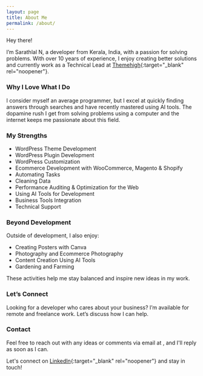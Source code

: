 ```yaml
---
layout: page
title: About Me
permalink: /about/
---
```


Hey there!

I’m Sarathlal N, a developer from Kerala, India, with a passion for solving problems. With over 10 years of experience, I enjoy creating better solutions and currently work as a Technical Lead at [Themehigh](https://www.themehigh.com){:target="_blank" rel="noopener"}.

### Why I Love What I Do

I consider myself an average programmer, but I excel at quickly finding answers through searches and have recently mastered using AI tools. The dopamine rush I get from solving problems using a computer and the internet keeps me passionate about this field.

### My Strengths

- WordPress Theme Development
- WordPress Plugin Development
- WordPress Customization
- Ecommerce Development with WooCommerce, Magento & Shopify
- Automating Tasks
- Cleaning Data
- Performance Auditing & Optimization for the Web
- Using AI Tools for Development
- Business Tools Integration
- Technical Support

### Beyond Development

Outside of development, I also enjoy:

- Creating Posters with Canva
- Photography and Ecommerce Photography
- Content Creation Using AI Tools
- Gardening and Farming

These activities help me stay balanced and inspire new ideas in my work.

### Let’s Connect

Looking for a developer who cares about your business? I’m available for remote and freelance work. Let’s discuss how I can help.

### Contact

Feel free to reach out with any ideas or comments via email at <span id="my-email"></span>, and I'll reply as soon as I can.

Let's connect on [LinkedIn](https://www.linkedin.com/in/sarathlal-n/){:target="_blank" rel="noopener"} and stay in touch!


<script>
  var parts = ["hello", "sarathlal", "com", "&#46;", "&#64;"];
  var email = parts[0] + parts[4] + parts[1] + parts[3] + parts[2];
  var email_tag = "<a href=" + "mail" + "to:" + email + ">" + email + "</a>";
  document.getElementById("my-email").innerHTML=email_tag;
</script>

